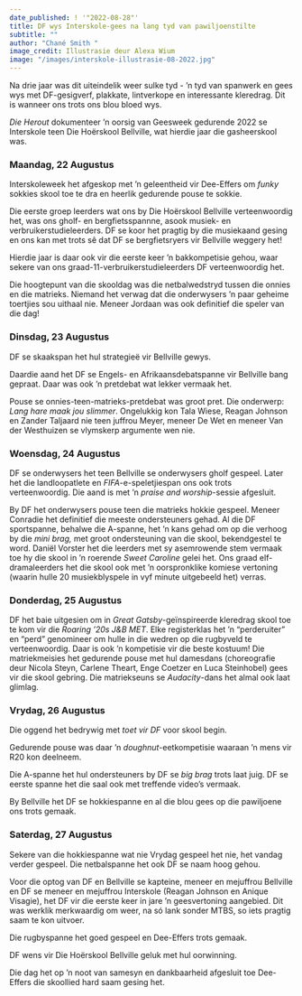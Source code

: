 ```yaml
---
date_published: ! '"2022-08-28"'
title: DF wys Interskole-gees na lang tyd van pawiljoenstilte
subtitle: ""
author: "Chané Smith "
image_credit: Illustrasie deur Alexa Wium
image: "/images/interskole-illustrasie-08-2022.jpg"
---
```


Na drie jaar was dit uiteindelik weer sulke tyd - ’n tyd van spanwerk en gees wys met DF-gesigverf, plakkate, lintverkope en interessante kleredrag. Dit is wanneer ons trots ons blou bloed wys.

_Die Herout_ dokumenteer ’n oorsig van Geesweek gedurende 2022 se Interskole teen Die Hoërskool Bellville, wat hierdie jaar die gasheerskool was.

### Maandag, 22 Augustus

Interskoleweek het afgeskop met ’n geleentheid vir Dee-Effers om _funky_ sokkies skool toe te dra en heerlik gedurende pouse te sokkie.

Die eerste groep leerders wat ons by Die Hoërskool Bellville verteenwoordig het, was ons gholf- en bergfietsspannne, asook musiek- en verbruikerstudieleerders. DF se koor het pragtig by die musiekaand gesing en ons kan met trots sê dat DF se bergfietsryers vir Bellville weggery het!

Hierdie jaar is daar ook vir die eerste keer ’n bakkompetisie gehou, waar sekere van ons graad-11-verbruikerstudieleerders DF verteenwoordig het.

Die hoogtepunt van die skooldag was die netbalwedstryd tussen die onnies en die matrieks. Niemand het verwag dat die onderwysers ’n paar geheime toertjies sou uithaal nie. Meneer Jordaan was ook definitief die speler van die dag!

### Dinsdag, 23 Augustus

DF se skaakspan het hul strategieë vir Bellville gewys.

Daardie aand het DF se Engels- en Afrikaansdebatspanne vir Bellville bang gepraat. Daar was ook ’n pretdebat wat lekker vermaak het.

Pouse se onnies-teen-matrieks-pretdebat was groot pret. Die onderwerp: _Lang hare maak jou slimmer_. Ongelukkig kon Tala Wiese, Reagan Johnson en Zander Taljaard nie teen juffrou Meyer, meneer De Wet en meneer Van der Westhuizen se vlymskerp argumente wen nie.

<InlineImage src="/images/image1-08-2022.jpeg" width={1280} height={902} caption="Interskolebalkie deur Zander Taljaard ontwerp" />

### Woensdag, 24 Augustus

DF se onderwysers het teen Bellville se onderwysers gholf gespeel. Later het die landloopatlete en _FIFA_-e-speletjiespan ons ook trots verteenwoordig. Die aand is met ’n _praise and worship_-sessie afgesluit.

By DF het onderwysers pouse teen die matrieks hokkie gespeel. Meneer Conradie het definitief die meeste ondersteuners gehad. Al die DF sportspanne, behalwe die A-spanne, het ’n kans gehad om op die verhoog by die _mini brag,_ met groot ondersteuning van die skool, bekendgestel te word. Daniël Vorster het die leerders met sy asemrowende stem vermaak toe hy die skool in ’n roerende _Sweet Caroline_ gelei het. Ons graad elf-dramaleerders het die skool ook met ’n oorspronklike komiese vertoning (waarin hulle 20 musiekblyspele in vyf minute uitgebeeld het) verras.

### Donderdag, 25 Augustus

DF het baie uitgesien om in _Great Gatsby_-geïnspireerde kleredrag skool toe te kom vir die _Roaring ’20s_ _J&B MET_. Elke registerklas het ’n “perderuiter” en “perd” genomineer om hulle in die wedren op die rugbyveld te verteenwoordig. Daar is ook ’n kompetisie vir die beste kostuum! Die matriekmeisies het gedurende pouse met hul damesdans (choreografie deur Nicola Steyn, Carlene Theart, Enge Coetzer en Luca Steinhobel) gees vir die skool gebring. Die matriekseuns se _Audacity_-dans het almal ook laat glimlag.

### Vrydag, 26 Augustus

Die oggend het bedrywig met _toet vir DF_ voor skool begin.

Gedurende pouse was daar ’n _doughnut_-eetkompetisie waaraan ’n mens vir R20 kon deelneem.

Die A-spanne het hul ondersteuners by DF se _big brag_ trots laat juig. DF se eerste spanne het die saal ook met treffende video’s vermaak.

By Bellville het DF se hokkiespanne en al die blou gees op die pawiljoene ons trots gemaak.

<InlineImage src="/images/interskole-vlaggies-08-2022.jpg" width={1440} height={1800} caption="Vrydag se gees op die pawiljoen | Foto: Die Hoërskool DF Malan" />

### Saterdag, 27 Augustus

Sekere van die hokkiespanne wat nie Vrydag gespeel het nie, het vandag verder gespeel. Die netbalspanne het ook DF se naam hoog gehou.

Voor die optog van DF en Bellville se kapteine, meneer en mejuffrou Bellville en DF se meneer en mejuffrou Interskole (Reagan Johnson en Anique Visagie), het DF vir die eerste keer in jare ’n geesvertoning aangebied. Dit was werklik merkwaardig om weer, na só lank sonder MTBS, so iets pragtig saam te kon uitvoer.

Die rugbyspanne het goed gespeel en Dee-Effers trots gemaak.

DF wens vir Die Hoërskool Bellville geluk met hul oorwinning.

Die dag het op ’n noot van samesyn en dankbaarheid afgesluit toe Dee-Effers die skoollied hard saam gesing het.
